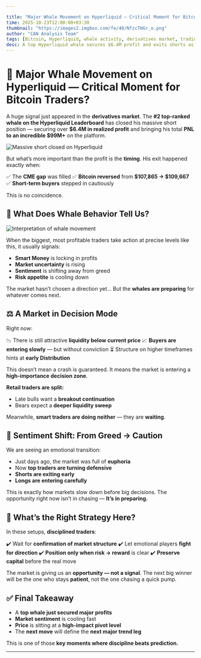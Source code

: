 ```yaml
---

title: "Major Whale Movement on Hyperliquid — Critical Moment for Bitcoin Traders?"
time: 2025-10-23T12:00:00+03:30
thumbnail: "https://images2.imgbox.com/fe/40/NfzcTHGr_o.png"
author: "CAN Analysis Team"
tags: [Bitcoin, Hyperliquid, whale activity, derivatives market, trading strategy, market sentiment, crypto analysis]
desc: A top Hyperliquid whale secures $6.4M profit and exits shorts as Bitcoin reverses near $109K — signaling a shift from greed to caution in the crypto market.
---
```


# 🚨 Major Whale Movement on Hyperliquid — Critical Moment for Bitcoin Traders?

A huge signal just appeared in the **derivatives market**.
The **#2 top-ranked whale on the Hyperliquid Leaderboard** has closed his massive short position — securing over **$6.4M in realized profit** and bringing his total **PNL to an incredible $99M+** on the platform.

![Massive short closed on Hyperliquid](https://images2.imgbox.com/3d/37/yVcoSNzU_o.png)

But what’s more important than the profit is the **timing**.
His exit happened exactly when:

✅ The **CME gap** was filled
✅ **Bitcoin reversed** from **$107,865 → $109,667**
✅ **Short-term buyers** stepped in cautiously

This is no coincidence.

## 🧠 What Does Whale Behavior Tell Us?

![Interpretation of whale movement](https://images2.imgbox.com/f1/88/MyAqrRgK_o.png)

When the biggest, most profitable traders take action at precise levels like this, it usually signals:

* **Smart Money** is locking in profits
* **Market uncertainty** is rising
* **Sentiment** is shifting away from greed
* **Risk appetite** is cooling down

The market hasn’t chosen a direction yet...
But the **whales are preparing** for whatever comes next.

## ⚖️ A Market in Decision Mode

Right now:

📉 There is still attractive **liquidity below current price**
📈 **Buyers are entering slowly** — but without conviction
⏳ Structure on higher timeframes hints at **early Distribution**

This doesn’t mean a crash is guaranteed.
It means the market is entering a **high-importance decision zone**.

**Retail traders are split:**

* Late bulls want a **breakout continuation**
* Bears expect a **deeper liquidity sweep**

Meanwhile, **smart traders are doing neither** — they are **waiting**.

## 😬 Sentiment Shift: From Greed → Caution

We are seeing an emotional transition:

* Just days ago, the market was full of **euphoria**
* Now **top traders are turning defensive**
* **Shorts are exiting early**
* **Longs are entering carefully**

This is exactly how markets slow down before big decisions.
The opportunity right now isn’t in chasing —
**It’s in preparing.**

## 🎯 What’s the Right Strategy Here?

In these setups, **disciplined traders**:

✔️ Wait for **confirmation of market structure**
✔️ Let emotional players **fight for direction**
✔️ **Position only when risk → reward** is clear
✔️ **Preserve capital** before the real move

The market is giving us an **opportunity — not a signal**.
The next big winner will be the one who stays **patient**,
not the one chasing a quick pump.

## ✅ Final Takeaway

* A **top whale just secured major profits**
* **Market sentiment** is cooling fast
* **Price** is sitting at a **high-impact pivot level**
* The **next move** will define the **next major trend leg**

This is one of those **key moments where discipline beats prediction.**

---
